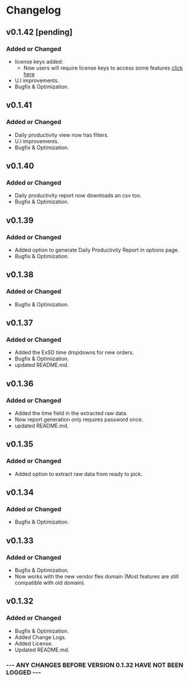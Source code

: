# Changelog

## v0.1.42 \[pending\]

### Added or Changed
- license keys added:
  - Now users will require license keys to access some features [click here](https://github.com/Musa-Kal/FaastPlus-Chrome-Extension/blob/main/README.md)
- U.I improvements. 
- Bugfix & Optimization.

## v0.1.41

### Added or Changed
- Daily productivity view now has filters.
- U.I improvements. 
- Bugfix & Optimization.

## v0.1.40

### Added or Changed
- Daily productivity report now downloads an csv too.
- Bugfix & Optimization.

## v0.1.39

### Added or Changed
- Added option to generate Daily Productivity Report in options page.
- Bugfix & Optimization.

## v0.1.38

### Added or Changed
- Bugfix & Optimization.

## v0.1.37

### Added or Changed
- Added the ExSD time dropdowns for new orders.
- Bugfix & Optimization.
- updated README.md.

## v0.1.36

### Added or Changed
- Added the time field in the extracted raw data.
- Now report generation only requires password once.
- updated README.md.

## v0.1.35

### Added or Changed
- Added option to extract raw data from ready to pick.

## v0.1.34

### Added or Changed
- Bugfix & Optimization.

## v0.1.33

### Added or Changed
- Bugfix & Optimization.
- Now works with the new vendor flex domain (Most features are still compatible with old domain).

## v0.1.32

### Added or Changed
- Bugfix & Optimization.
- Added Change Logs.
- Added License.
- Updated README.md.


### --- ANY CHANGES BEFORE VERSION 0.1.32 HAVE NOT BEEN LOGGED ---
